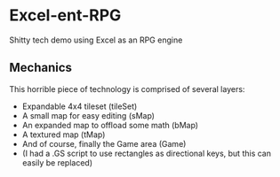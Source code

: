 # Excel-ent-RPG
Shitty tech demo using Excel as an RPG engine

## Mechanics
This horrible piece of technology is comprised of several layers:
* Expandable 4x4 tileset (tileSet)
* A small map for easy editing (sMap)
* An expanded map to offload some math (bMap)
* A textured map (tMap)
* And of course, finally the Game area (Game)
* (I had a .GS script to use rectangles as directional keys, but this can easily be replaced)
